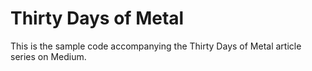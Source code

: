 # Thirty Days of Metal

This is the sample code accompanying the Thirty Days of Metal article series on Medium.
